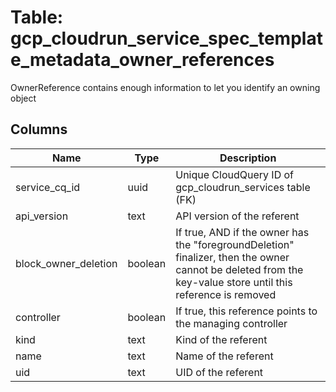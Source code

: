 
# Table: gcp_cloudrun_service_spec_template_metadata_owner_references
OwnerReference contains enough information to let you identify an owning object
## Columns
| Name        | Type           | Description  |
| ------------- | ------------- | -----  |
|service_cq_id|uuid|Unique CloudQuery ID of gcp_cloudrun_services table (FK)|
|api_version|text|API version of the referent|
|block_owner_deletion|boolean|If true, AND if the owner has the "foregroundDeletion" finalizer, then the owner cannot be deleted from the key-value store until this reference is removed|
|controller|boolean|If true, this reference points to the managing controller|
|kind|text|Kind of the referent|
|name|text|Name of the referent|
|uid|text|UID of the referent|
